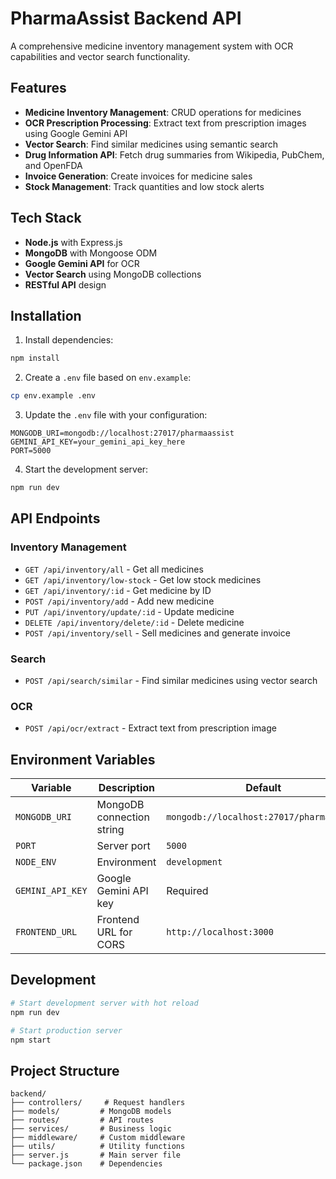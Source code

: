 # PharmaAssist Backend API

A comprehensive medicine inventory management system with OCR capabilities and vector search functionality.

## Features

- **Medicine Inventory Management**: CRUD operations for medicines
- **OCR Prescription Processing**: Extract text from prescription images using Google Gemini API
- **Vector Search**: Find similar medicines using semantic search
- **Drug Information API**: Fetch drug summaries from Wikipedia, PubChem, and OpenFDA
- **Invoice Generation**: Create invoices for medicine sales
- **Stock Management**: Track quantities and low stock alerts

## Tech Stack

- **Node.js** with Express.js
- **MongoDB** with Mongoose ODM
- **Google Gemini API** for OCR
- **Vector Search** using MongoDB collections
- **RESTful API** design

## Installation

1. Install dependencies:
```bash
npm install
```

2. Create a `.env` file based on `env.example`:
```bash
cp env.example .env
```

3. Update the `.env` file with your configuration:
```env
MONGODB_URI=mongodb://localhost:27017/pharmaassist
GEMINI_API_KEY=your_gemini_api_key_here
PORT=5000
```

4. Start the development server:
```bash
npm run dev
```

## API Endpoints

### Inventory Management
- `GET /api/inventory/all` - Get all medicines
- `GET /api/inventory/low-stock` - Get low stock medicines
- `GET /api/inventory/:id` - Get medicine by ID
- `POST /api/inventory/add` - Add new medicine
- `PUT /api/inventory/update/:id` - Update medicine
- `DELETE /api/inventory/delete/:id` - Delete medicine
- `POST /api/inventory/sell` - Sell medicines and generate invoice

### Search
- `POST /api/search/similar` - Find similar medicines using vector search

### OCR
- `POST /api/ocr/extract` - Extract text from prescription image

## Environment Variables

| Variable | Description | Default |
|----------|-------------|---------|
| `MONGODB_URI` | MongoDB connection string | `mongodb://localhost:27017/pharmaassist` |
| `PORT` | Server port | `5000` |
| `NODE_ENV` | Environment | `development` |
| `GEMINI_API_KEY` | Google Gemini API key | Required |
| `FRONTEND_URL` | Frontend URL for CORS | `http://localhost:3000` |

## Development

```bash
# Start development server with hot reload
npm run dev

# Start production server
npm start
```

## Project Structure

```
backend/
├── controllers/     # Request handlers
├── models/         # MongoDB models
├── routes/         # API routes
├── services/       # Business logic
├── middleware/     # Custom middleware
├── utils/          # Utility functions
├── server.js       # Main server file
└── package.json    # Dependencies
```
